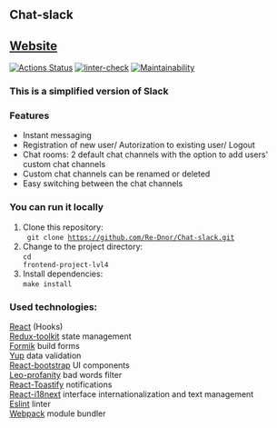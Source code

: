 ## Chat-slack

## [Website](https://floating-meadow-32228.herokuapp.com/)<br>
[![Actions Status](https://github.com/Re-Dnor/frontend-project-lvl4/workflows/hexlet-check/badge.svg)](https://github.com/Re-Dnor/frontend-project-lvl4/actions)
[![linter-check](https://github.com/Re-Dnor/Chat-slack/actions/workflows/linter-check.yml/badge.svg)](https://github.com/Re-Dnor/Chat-slack/actions/workflows/linter-check.yml)
[![Maintainability](https://api.codeclimate.com/v1/badges/d244793f85f85a719e45/maintainability)](https://codeclimate.com/github/Re-Dnor/Chat-slack/maintainability)

### This is a simplified version of Slack

### Features
- Instant messaging
- Registration of new user/ Autorization to existing user/ Logout
- Chat rooms: 2 default chat channels with the option to add users' custom chat channels
- Custom chat channels can be renamed or deleted
- Easy switching between the chat channels

### You can run it locally
1. Clone this repository: <br>
<code> git clone https://github.com/Re-Dnor/Chat-slack.git</code><br>
2. Change to the project directory:<br>
<code>cd frontend-project-lvl4</code><br>
3. Install dependencies:<br>
<code>make install</code>

### Used technologies:
[React](https://reactjs.org/) (Hooks)<br>
[Redux-toolkit](https://redux-toolkit.js.org/) state management<br>
[Formik](https://formik.org/) build forms<br>
[Yup](https://github.com/jquense/yup) data validation<br>
[React-bootstrap](https://react-bootstrap.github.io/) UI components<br>
[Leo-profanity](https://github.com/jojoee/leo-profanity) bad words filter<br>
[React-Toastify](https://www.npmjs.com/package/react-toastify) notifications <br>
[React-i18next](https://react.i18next.com/) interface internationalization and text management<br>
[Eslint](https://eslint.org/) linter<br>
[Webpack](https://webpack.js.org/) module bundler<br>